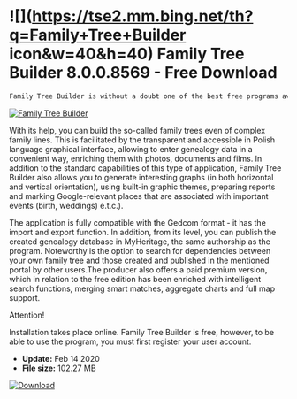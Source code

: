 # ![](https://tse2.mm.bing.net/th?q=Family+Tree+Builder icon&w=40&h=40) Family Tree Builder 8.0.0.8569  - Free Download

```sh
Family Tree Builder is without a doubt one of the best free programs available for creating, collecting and displaying genealogical data.
```
[![Family Tree Builder](https://gallery.dpcdn.pl/imgc/Tools/862/g_-_420x350_1.5_-_x20100422160616.png)](https://softexe.net/win/hobbies-lifestyle/other/family-tree-builder:hgRc.html)

With its help, you can build the so-called family trees even of complex family lines. This is facilitated by the transparent and accessible in Polish language graphical interface, allowing to enter genealogy data in a convenient way, enriching them with photos, documents and films. In addition to the standard capabilities of this type of application, Family Tree Builder also allows you to generate interesting graphs (in both horizontal and vertical orientation), using built-in graphic themes, preparing reports and marking Google-relevant places that are associated with important events (birth, weddings) e.t.c.).
 
 The application is fully compatible with the Gedcom format - it has the import and export function. In addition, from its level, you can publish the created genealogy database in MyHeritage, the same authorship as the program. Noteworthy is the option to search for dependencies between your own family tree and those created and published in the mentioned portal by other users.The producer also offers a paid premium version, which in relation to the free edition has been enriched with intelligent search functions, merging smart matches, aggregate charts and full map support.
 
 Attention!
 
 Installation takes place online.
  Family Tree Builder is free, however, to be able to use the program, you must first register your user account.


- **Update:** Feb 14 2020
- **File size:** 102.27 MB

[![Download](https://cdn.softexe.net/static/img/download.png)](https://softexe.net/win/hobbies-lifestyle/other/family-tree-builder:hgRc.html)

